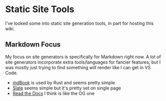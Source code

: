 # Static Site Tools

I've looked some into static site generation tools, in part for hosting this wiki.

## Markdown Focus

My focus on site generators is specifically for Markdown right now.
A lot of site generators incorporate extra tools/languages for fancier features,
but I was mostly just trying to find something will render like I can get in VS Code.

* [mdBook](https://rust-lang.github.io/mdBook/) is used by Rust and seems pretty simple
* [Slate](https://slatedocs.github.io/slate/) seems simple but it's pretty set on single page
* [Read the Docs](https://docs.readthedocs.io/en/stable/) I think is like the OG one

